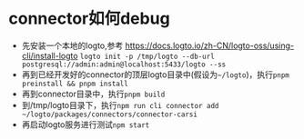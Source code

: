 # connector如何debug
* 先安装一个本地的logto,参考 https://docs.logto.io/zh-CN/logto-oss/using-cli/install-logto
`logto init -p /tmp/logto --db-url postgresql://admin:admin@localhost:5433/logto --ss`
* 再到已经开发好的connector的顶层logto目录中(假设为`~/logto`)，执行`pnpm preinstall && pnpm install`
* 再到connector目录中，执行`pnpm build`
* 到/tmp/logto目录下，执行`npm run cli connector add ~/logto/packages/connectors/connector-carsi`
* 再启动logto服务进行测试`npm start`
